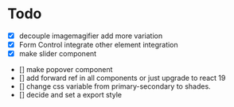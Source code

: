 # Todo

-  [x] decouple imagemagifier add more variation
-  [x] Form Control integrate other element integration
-  [x] make slider component
-  [] make popover component
-  [] add forward ref in all components or just upgrade to react 19
-  [] change css variable from primary-secondary to shades.
-  [] decide and set a export style
